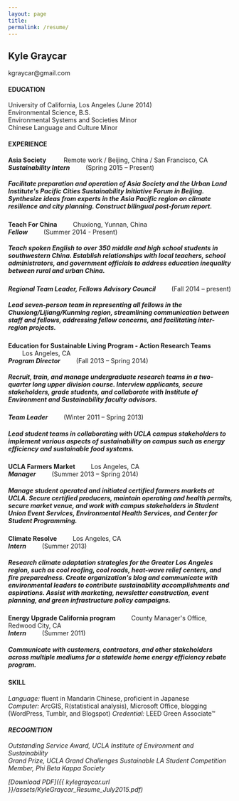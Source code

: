 ```yaml
---
layout: page
title: 
permalink: /resume/
---
```

<h2>Kyle Graycar</h2>
kgraycar@gmail.com


<h4><b>EDUCATION</b></h4>

University of California, Los Angeles (June 2014)
<br>Environmental Science, B.S.
<br>Environmental Systems and Societies Minor 
<br>Chinese Language and Culture Minor

<h4><b>EXPERIENCE</b></h4>

<p id="resume"><b>Asia Society</b> &nbsp;&nbsp;&nbsp;&nbsp;&nbsp;&nbsp;&nbsp;&nbsp; Remote work / Beijing, China / San Francisco, CA
<br><b><i>Sustainability Intern</i></b> &nbsp;&nbsp;&nbsp;&nbsp;&nbsp;&nbsp;&nbsp;&nbsp;(Spring 2015 – Present)</p>
<h5>Facilitate preparation and operation of Asia Society and the Urban Land Institute's Pacific Cities Sustainability Initiative Forum in Beijing. Synthesize ideas from experts in the Asia Pacific region on climate resilience and city planning. Construct bilingual post-forum report.</h5>

<p id="resume"><b>Teach For China</b> &nbsp;&nbsp;&nbsp;&nbsp;&nbsp;&nbsp;&nbsp;&nbsp;Chuxiong, Yunnan, China
<br><b><i>Fellow</i></b> &nbsp;&nbsp;&nbsp;&nbsp;&nbsp;&nbsp;&nbsp;&nbsp;(Summer 2014 - Present)</p>
<h5 id="resume-mid-content">Teach spoken English to over 350 middle and high school students in southwestern China. Establish relationships with local teachers, school administrators, and government officials to address education inequality between rural and urban China.</h5>
<p id="resume"><b><i>Regional Team Leader, Fellows Advisory Council</i></b> &nbsp;&nbsp;&nbsp;&nbsp;&nbsp;&nbsp;&nbsp;&nbsp;(Fall 2014 – present)</p>
<h5>Lead seven-person team in representing all fellows in the Chuxiong/Lijiang/Kunming region, streamlining communication between staff and fellows, addressing fellow concerns, and facilitating inter-region projects.</h5>

<p id="resume"><b>Education for Sustainable Living Program - Action Research Teams</b> &nbsp;&nbsp;&nbsp;&nbsp;&nbsp;&nbsp;&nbsp;&nbsp;Los Angeles, CA
<br><b><i>Program Director</i></b> &nbsp;&nbsp;&nbsp;&nbsp;&nbsp;&nbsp;&nbsp;&nbsp;(Fall 2013 – Spring 2014)</p>
<h5 id="resume-mid-content">Recruit, train, and manage undergraduate research teams in a two-quarter long upper division course. Interview applicants, secure stakeholders, grade students, and collaborate with Institute of Environment and Sustainability faculty advisors.</h5>
<p id="resume"><b><i>Team Leader</i></b> &nbsp;&nbsp;&nbsp;&nbsp;&nbsp;&nbsp;&nbsp;&nbsp;(Winter 2011 – Spring 2013)</p>
<h5>Lead student teams in collaborating with UCLA campus stakeholders to implement various aspects of sustainability on campus such as energy efficiency and sustainable food systems.</h5>

<p id="resume"><b>UCLA Farmers Market</b> &nbsp;&nbsp;&nbsp;&nbsp;&nbsp;&nbsp;&nbsp;&nbsp;Los Angeles, CA
<br><b><i>Manager</i></b> &nbsp;&nbsp;&nbsp;&nbsp;&nbsp;&nbsp;&nbsp;&nbsp;(Summer 2013 – Spring 2014)</p>
<h5>Manage student operated and initiated certified farmers markets at UCLA. Secure certified producers, maintain operating and health permits, secure market venue, and work with campus stakeholders in Student Union Event Services, Environmental Health Services, and Center for Student Programming.</h5>

<p id="resume"><b>Climate Resolve</b> &nbsp;&nbsp;&nbsp;&nbsp;&nbsp;&nbsp;&nbsp;&nbsp;Los Angeles, CA
<br><b><i>Intern</i></b> &nbsp;&nbsp;&nbsp;&nbsp;&nbsp;&nbsp;&nbsp;&nbsp;(Summer 2013)</p>
<h5>Research climate adaptation strategies for the Greater Los Angeles region, such as cool roofing, cool roads, heat-wave relief centers, and fire preparedness. Create organization's blog and communicate with environmental leaders to contribute sustainability accomplishments and aspirations. Assist with marketing, newsletter construction, event planning, and green infrastructure policy campaigns.</h5>

<p id="resume"><b>Energy Upgrade California program</b> &nbsp;&nbsp;&nbsp;&nbsp;&nbsp;&nbsp;&nbsp;&nbsp;County Manager's Office, Redwood City, CA
<br><b><i>Intern</i></b> &nbsp;&nbsp;&nbsp;&nbsp;&nbsp;&nbsp;&nbsp;&nbsp;(Summer 2011)</p>
<h5>Communicate with customers, contractors, and other stakeholders across multiple mediums for a statewide home energy efficiency rebate program.</h5>

<h4><b>SKILL</b></h4>
<i>Language:</i> fluent in Mandarin Chinese, proficient in Japanese
<br><i>Computer:</i> ArcGIS, R(statistical analysis), Microsoft Office, blogging (WordPress, Tumblr, and Blogspot) 
<i>Credential:</i> LEED Green Associate&#0153;<i><br>
<h4><b>RECOGNITION</b></h4>

Outstanding Service Award, UCLA Institute of Environment and Sustainability 
<br>Grand Prize, UCLA Grand Challenges Sustainable LA Student Competition 
<br>Member, Phi Beta Kappa Society

[Download PDF]({{ kylegraycar.url }}/assets/KyleGraycar_Resume_July2015.pdf)